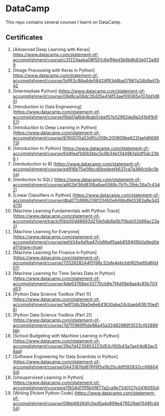 # DataCamp
This repo contains several courses I learnt on DataCamp.

## Certificates

1. [Advanced Deep Learning with Keras] https://www.datacamp.com/statement-of-accomplishment/course/c31224aaba08f551c6e1f4ed3b9b6b83e072e809
2. [Image Processing with Keras in Python] https://www.datacamp.com/statement-of-accomplishment/course/5df63c86a4de58424f93d4ba07987a24b9a47b42
3. [Intermediate Python] (https://www.datacamp.com/statement-of-accomplishment/course/09d8ca08dc35d35e41df53ae109365e107dd1d90)
4. [Introduction to Data Engineering] (https://www.datacamp.com/statement-of-accomplishment/course/f6dd7a8bb4bab0cbef57e52962de9e241b91b957)
5. [Introduction to Deep Learning in Python] (https://www.datacamp.com/statement-of-accomplishment/course/8760070a53df0c009c200809be622faefd669673)
6. [Introduction to Python] (https://www.datacamp.com/statement-of-accomplishment/course/6d4feaf1d062bbc5c8b34e13449b1a0df5dc23b6
)
7. [Intrdoduction to R] (https://www.datacamp.com/statement-of-accomplishment/course/ed916b75e06bcd5bedeef4637cd7a366cb9c0bce)
8. [Intrdoction to SQL] (https://www.datacamp.com/statement-of-accomplishment/course/a662bf36d93f8a6ae5068c7b11c29dc26a7c43d2)
9. [Linear Classifiers in Python] (https://www.datacamp.com/statement-of-accomplishment/course/dba072d99b206f20460e646bd9d3383a8e3d3475)
10. [Machine Learning Fundamentals with Python Track] (https://www.datacamp.com/statement-of-accomplishment/track/f0bb50d48693d210e5db8a0b70bdd32b68ac23a3)
11. [Machine Learning for Everyone] (https://www.datacamp.com/statement-of-accomplishment/course/eefd34a4afba47cb66e65aeb859406b0a9ed0ea1?share=true)
12. [Machine Learning for Finance in Python] (https://www.datacamp.com/statement-of-accomplishment/course/7252828244f5196c32afe4ebcbb162be65d60d07)
13. [Machine Learning for Time Series Data in Python] (https://www.datacamp.com/statement-of-accomplishment/course/4de63768ee33770cb8e7f4d09e9aa4c85b703d51)
14. [Python Data Science Toolbox (Part 1)] (https://www.datacamp.com/statement-of-accomplishment/course/1e6f34b39a0e6e641830abe24cbaeb63fc10ed16)
15. [Python Data Science Toolbox (Part 2)] (https://www.datacamp.com/statement-of-accomplishment/course/7d7f5969f0de98a45a33482989f3523cf42889bb)
16. [School Budgeting with Machine Learning in Python] (https://www.datacamp.com/statement-of-accomplishment/course/29a7d4235853223d53cf92b43a7ae04d82ac58ad)
17. [Software Engineering for Data Scientists in Python] (https://www.datacamp.com/statement-of-accomplishment/course/0443187dd676f9f5e5b25cddf592832cc668045d)
18. [Unsupervised Learning in Python] (https://www.datacamp.com/statement-of-accomplishment/course/e11834d111f5b0f877a2ca9e72d0127e2416055d)
19. [Writing Efcient Python Code] (https://www.datacamp.com/statement-of-accomplishment/course/09bb88264fc0ed5a4e899e479529ab1548fcd454) 
